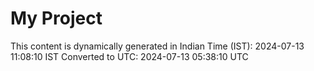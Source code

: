 # My Project

This content is dynamically generated in Indian Time (IST): 2024-07-13 11:08:10 IST
Converted to UTC: 2024-07-13 05:38:10 UTC
